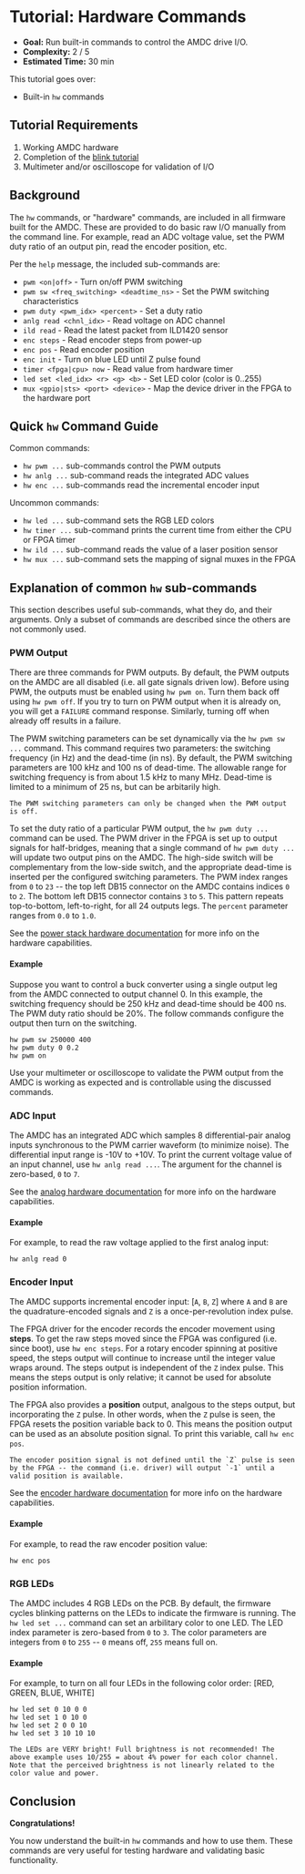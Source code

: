 # Tutorial: Hardware Commands

- **Goal:** Run built-in commands to control the AMDC drive I/O.
- **Complexity:** 2 / 5
- **Estimated Time:** 30 min

This tutorial goes over:

- Built-in `hw` commands

## Tutorial Requirements

1. Working AMDC hardware
2. Completion of the [blink tutorial](../blink/index.md)
3. Multimeter and/or oscilloscope for validation of I/O

## Background

The `hw` commands, or "hardware" commands, are included in all firmware built for the AMDC.
These are provided to do basic raw I/O manually from the command line.
For example, read an ADC voltage value, set the PWM duty ratio of an output pin, read the encoder position, etc.

Per the `help` message, the included sub-commands are:

- `pwm <on|off>` - Turn on/off PWM switching
- `pwm sw <freq_switching> <deadtime_ns>` - Set the PWM switching characteristics
- `pwm duty <pwm_idx> <percent>` - Set a duty ratio
- `anlg read <chnl_idx>` - Read voltage on ADC channel
- `ild read` - Read the latest packet from ILD1420 sensor
- `enc steps` - Read encoder steps from power-up
- `enc pos` - Read encoder position
- `enc init` - Turn on blue LED until Z pulse found
- `timer <fpga|cpu> now` - Read value from hardware timer
- `led set <led_idx> <r> <g> <b>` - Set LED color (color is 0..255)
- `mux <gpio|sts> <port> <device>` - Map the device driver in the FPGA to the hardware port

## Quick `hw` Command Guide

Common commands:

- `hw pwm ...` sub-commands control the PWM outputs
- `hw anlg ...` sub-command reads the integrated ADC values
- `hw enc ...` sub-commands read the incremental encoder input

Uncommon commands:

- `hw led ...` sub-command sets the RGB LED colors
- `hw timer ...` sub-command prints the current time from either the CPU or FPGA timer
- `hw ild ...` sub-command reads the value of a laser position sensor
- `hw mux ...` sub-command sets the mapping of signal muxes in the FPGA

## Explanation of common `hw` sub-commands

This section describes useful sub-commands, what they do, and their arguments.
Only a subset of commands are described since the others are not commonly used.

### PWM Output

There are three commands for PWM outputs.
By default, the PWM outputs on the AMDC are all disabled (i.e. all gate signals driven low).
Before using PWM, the outputs must be enabled using `hw pwm on`.
Turn them back off using `hw pwm off`.
If you try to turn on PWM output when it is already on, you will get a `FAILURE` command response.
Similarly, turning off when already off results in a failure.

The PWM switching parameters can be set dynamically via the `hw pwm sw ...` command.
This command requires two parameters: the switching frequency (in Hz) and the dead-time (in ns).
By default, the PWM switching parameters are 100 kHz and 100 ns of dead-time.
The allowable range for switching frequency is from about 1.5 kHz to many MHz.
Dead-time is limited to a minimum of 25 ns, but can be arbitarily high.

```{tip}
The PWM switching parameters can only be changed when the PWM output is off.
```

To set the duty ratio of a particular PWM output, the `hw pwm duty ...` command can be used.
The PWM driver in the FPGA is set up to output signals for half-bridges, meaning that a single command of `hw pwm duty ...` will update two output pins on the AMDC.
The high-side switch will be complementary from the low-side switch, and the appropriate dead-time is inserted per the configured switching parameters. 
The PWM index ranges from `0` to `23` -- the top left DB15 connector on the AMDC contains indices `0` to `2`.
The bottom left DB15 connector contains `3` to `5`.
This pattern repeats top-to-bottom, left-to-right, for all 24 outputs legs.
The `percent` parameter ranges from `0.0` to `1.0`.

See the [power stack hardware documentation](/hardware/subsystems/power-stack.md) for more info on the hardware capabilities.

#### Example

Suppose you want to control a buck converter using a single output leg from the AMDC connected to output channel 0.
In this example, the switching frequency should be 250 kHz and dead-time should be 400 ns.
The PWM duty ratio should be 20%.
The follow commands configure the output then turn on the switching.

```
hw pwm sw 250000 400
hw pwm duty 0 0.2
hw pwm on
```

Use your multimeter or oscilloscope to validate the PWM output from the AMDC is working as expected and is controllable using the discussed commands.

### ADC Input

The AMDC has an integrated ADC which samples 8 differential-pair analog inputs synchronous to the PWM carrier waveform (to minimize noise).
The differential input range is -10V to +10V.
To print the current voltage value of an input channel, use `hw anlg read ...`.
The argument for the channel is zero-based, `0` to `7`.

See the [analog hardware documentation](/hardware/subsystems/analog.md) for more info on the hardware capabilities.

#### Example

For example, to read the raw voltage applied to the first analog input:

```
hw anlg read 0
```

### Encoder Input

The AMDC supports incremental encoder input: [`A`, `B`, `Z`] where `A` and `B` are the quadrature-encoded signals and `Z` is a once-per-revolution index pulse.

The FPGA driver for the encoder records the encoder movement using **steps**.
To get the raw steps moved since the FPGA was configured (i.e. since boot), use `hw enc steps`.
For a rotary encoder spinning at positive speed, the steps output will continue to increase until the integer value wraps around.
The steps output is independent of the `Z` index pulse.
This means the steps output is only relative; it cannot be used for absolute position information.

The FPGA also provides a **position** output, analgous to the steps output, but incorporating the `Z` pulse.
In other words, when the `Z` pulse is seen, the FPGA resets the position variable back to 0.
This means the position output can be used as an absolute position signal.
To print this variable, call `hw enc pos`.

```{warning}
The encoder position signal is not defined until the `Z` pulse is seen by the FPGA -- the command (i.e. driver) will output `-1` until a valid position is available.
```

See the [encoder hardware documentation](/hardware/subsystems/encoder.md) for more info on the hardware capabilities.

#### Example

For example, to read the raw encoder position value:

```
hw enc pos
```

### RGB LEDs

The AMDC includes 4 RGB LEDs on the PCB.
By default, the firmware cycles blinking patterns on the LEDs to indicate the firmware is running.
The `hw led set ...` command can set an arbilitary color to one LED.
The LED index parameter is zero-based from `0` to `3`.
The color parameters are integers from `0` to `255` -- `0` means off, `255` means full on.

#### Example

For example, to turn on all four LEDs in the following color order: [RED, GREEN, BLUE, WHITE]

```
hw led set 0 10 0 0
hw led set 1 0 10 0
hw led set 2 0 0 10
hw led set 3 10 10 10
```

```{danger}
The LEDs are VERY bright! Full brightness is not recommended! The above example uses 10/255 = about 4% power for each color channel. Note that the perceived brightness is not linearly related to the color value and power.
```

## Conclusion

**Congratulations!**

You now understand the built-in `hw` commands and how to use them.
These commands are very useful for testing hardware and validating basic functionality.